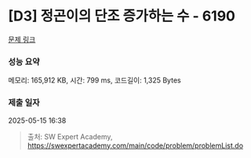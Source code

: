 # [D3] 정곤이의 단조 증가하는 수 - 6190 

[문제 링크](https://swexpertacademy.com/main/code/problem/problemDetail.do?contestProbId=AWcPjEuKAFgDFAU4) 

### 성능 요약

메모리: 165,912 KB, 시간: 799 ms, 코드길이: 1,325 Bytes

### 제출 일자

2025-05-15 16:38



> 출처: SW Expert Academy, https://swexpertacademy.com/main/code/problem/problemList.do